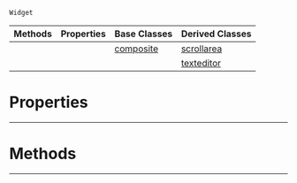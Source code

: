  `Widget`

|Methods|Properties|Base Classes|Derived Classes|
|---|---|---|---|
| | |[composite](https://github.com/zeroengineteam/ZeroDocs/blob/master/code_reference/class_reference/composite.markdown)|[scrollarea](https://github.com/zeroengineteam/ZeroDocs/blob/master/code_reference/class_reference/scrollarea.markdown)|
| | | |[texteditor](https://github.com/zeroengineteam/ZeroDocs/blob/master/code_reference/class_reference/texteditor.markdown)|


 #  Properties


---  
 #  Methods


---  
 

 